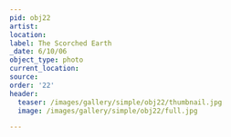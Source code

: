 ```yaml
---
pid: obj22
artist:
location:
label: The Scorched Earth
_date: 6/10/06
object_type: photo
current_location:
source:
order: '22'
header:
  teaser: /images/gallery/simple/obj22/thumbnail.jpg
  image: /images/gallery/simple/obj22/full.jpg

---
```

